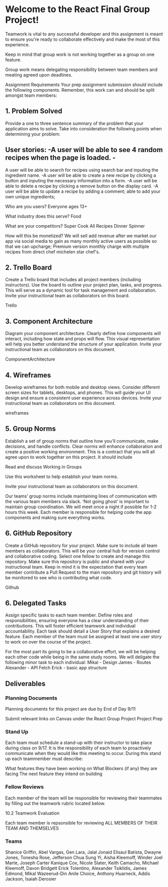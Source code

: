 # Welcome to the React Final Group Project!

Teamwork is vital to any successful developer and this assignment is meant to ensure you're ready to collaborate effectively and make the most of this experience.

Keep in mind that group work is not working together as a group on one feature.

Group work means delegating responsibility between team members and meating agreed upon deadlines.

Assignment Requirements
Your prep assignment submission should include the following components. Remember, this work can and should be split amongst team members:

## 1. Problem Solved
Provide a one to three sentence summary of the problem that your application aims to solve. Take into consideration the following points when determining your problem:

## User stories: -A user will be able to see 4 random recipes when the page is loaded. -
A user will be able to search for recipes using search bar and inputing the ingredient name. 
-A user will be able to create a new recipe by clicking a button and inputing the necessary information into a form. 
-A user will be able to delete a recipe by clicking a remove button on the display card. 
-A user will be able to update a recipe by adding a comment; able to add your own unique ingredients;

Who are you users?
Everyone ages 13+

What industry does this serve?
Food

What are your competitors?
Super Cook All Recipes Dinner Spinner

How will this be monetized?
We will sell add revenue after we market our app via social media to gain as many monthly active users as possible so that we can upcharge; Premium version monthly charge with multiple recipes from direct chef michelen star chef's.

## 2. Trello Board
Create a Trello board that includes all project members (including instructors). Use the board to outline your project plan, tasks, and progress. This will serve as a dynamic tool for task management and collaboration. Invite your instructional team as collaborators on this board.

Trello

## 3. Component Architecture
Diagram your component architecture. Clearly define how components will interact, including how state and props will flow. This visual representation will help you better understand the structure of your application. Invite your instructional team as collaborators on this document.

ComponentArchitecture

## 4. Wireframes
Develop wireframes for both mobile and desktop views. Consider different screen sizes for tablets, desktops, and phones. This will guide your UI design and ensure a consistent user experience across devices. Invite your instructional team as collaborators on this document.

wireframes

## 5. Group Norms
Establish a set of group norms that outline how you'll communicate, make decisions, and handle conflicts. Clear norms will enhance collaboration and create a positive working environment. This is a contract that you will all agree upon to work together on this project. It should include

Read and discuss Working in Groups

Use this worksheet to help establish your team norms.

Invite your instructional team as collaborators on this document.

Our teams’ group norms include maintaining lines of communication with the various team members via slack. ‘Not going ghost’ is important to maintain group coordination. We will meet once a night if possible for 1-2 hours this week. Each member is responsible for helping code the app components and making sure everything works.

## 6. GitHub Repository
Create a GitHub repository for your project. Make sure to include all team members as collaborators. This will be your central hub for version control and collaborative coding. Select one fellow to create and manage this repository. Make sure this repository is public and shared with your instructional team. Keep in mind it is the expectation that every team member contribute a Pull Request to the main repository and git history will be monitored to see who is contributing what code.

Github

## 6. Delegated Tasks
Assign specific tasks to each team member. Define roles and responsibilities, ensuring everyone has a clear understanding of their contributions. This will foster efficient teamwork and individual accountability. Each task should detail a User Story that explains a desired feature. Each member of the team must be assigned at least one user story to work on over the course of the project.

For the most part its going to be a collaborative effort, we will be helping each other code while being in the same study rooms. We will deligate the following minor task to each individual: Mikal - Design James - Routes Alexander - API Fetch Erick - basic app structure

## Deliverables
### Planning Documents
Planning documents for this project are due by End of Day 9/11

Submit relevant links on Canvas under the React Group Project Project Prep

### Stand Up
Each team must schedule a stand-up with their instructor to take place during class on 9/17.
It is the responsibility of each team to proactively communicate when they would like this meeting to occur.
During this stand up each teammember must describe:

What features they have been working on
What Blockers (if any) they are facing
The next feature they intend on building
### Fellow Reviews
Each member of the team will be responsible for reviewing their teammates by filling out the teamwork rubric located below.

10.2 Teamwork Evaluation

Each team member is repsonsible for reviewing ALL MEMBERS OF THEIR TEAM AND THEMSELVES

### Teams
Shanice Griffin, Abel Vargas, Gen Lara, Jalal Jonaid
Elisaul Batista, Dwayne Jones, Tonesha Rose, Jefferson Chua
Sung Yi, Aisha Kleemoff, Winder Joel Marte, Joseph Carter
Kanique Cox, Nicole Slater, Keith Camacho, Michael Kleemoff, Davon Bridgett
Erick Tolentino, Alexander Tsiklidis, James Edmond, Mikal Wazeerud-Din
Anile Choice, Anthony Huarneck, Addis Jackson, Isaiah Derosier